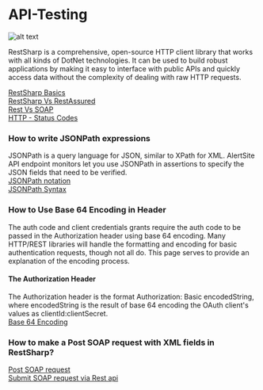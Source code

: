 # API-Testing

![alt text](https://miro.medium.com/max/723/1*OICaHvjcxhpFofj6Bai6aA.jpeg)

RestSharp is a comprehensive, open-source HTTP client library that works with all kinds of DotNet technologies.  It can be used to build robust applications by making it easy to interface with public APIs and quickly access data without the complexity of dealing with raw HTTP requests.

[RestSharp Basics](https://github.com/venkywarriors/API-Testing/blob/master/RestSharp-3.pdf) <br>
[RestSharp Vs RestAssured](https://github.com/venkywarriors/Restshap-with-c-sharp/blob/master/RestSharp%20Vs%20RestAssured.pdf)<br>
[Rest Vs SOAP](https://github.com/venkywarriors/Restshap-with-c-sharp/blob/master/soap%20and%20rest_removed.pdf)<br>
<a href="https://www.tutorialspoint.com/http/http_status_codes.htm">HTTP - Status Codes</a><br>

### How to write JSONPath expressions
JSONPath is a query language for JSON, similar to XPath for XML. AlertSite API endpoint monitors let you use JSONPath in assertions to specify the JSON fields that need to be verified.<br>
<a href="https://support.smartbear.com/alertsite/docs/monitors/api/endpoint/jsonpath.html">JSONPath notation</a><br>
<a href="https://docs.hevodata.com/pipelines/miscellaneous/how-to-write-jsonpath-expressions/">JSONPath Syntax</a><br>

### How to Use Base 64 Encoding in Header 
The auth code and client credentials grants require the auth code to be passed in the Authorization header using base 64 encoding. Many HTTP/REST libraries will handle the formatting and encoding for basic authentication requests, though not all do. This page serves to provide an explanation of the encoding process.
#### The Authorization Header
The Authorization header is the format Authorization: Basic encodedString, where encodedString is the result of base 64 encoding the OAuth client's values as clientId:clientSecret.<br>
<a href="https://docs.smsportal.com/docs/rest-examples">Base 64 Encoding</a><br>

### How to make a Post SOAP request with XML fields in RestSharp?
<a href="https://developer.channeladvisor.com/authorization/soap-api-credentials-flow/rest-request-access-endpoint">Post SOAP request</a><br>
<a href="https://stackoverflow.com/questions/59908572/how-to-make-a-post-soap-request-with-xml-fields-in-restsharp">Submit SOAP request via Rest api</a><br>


